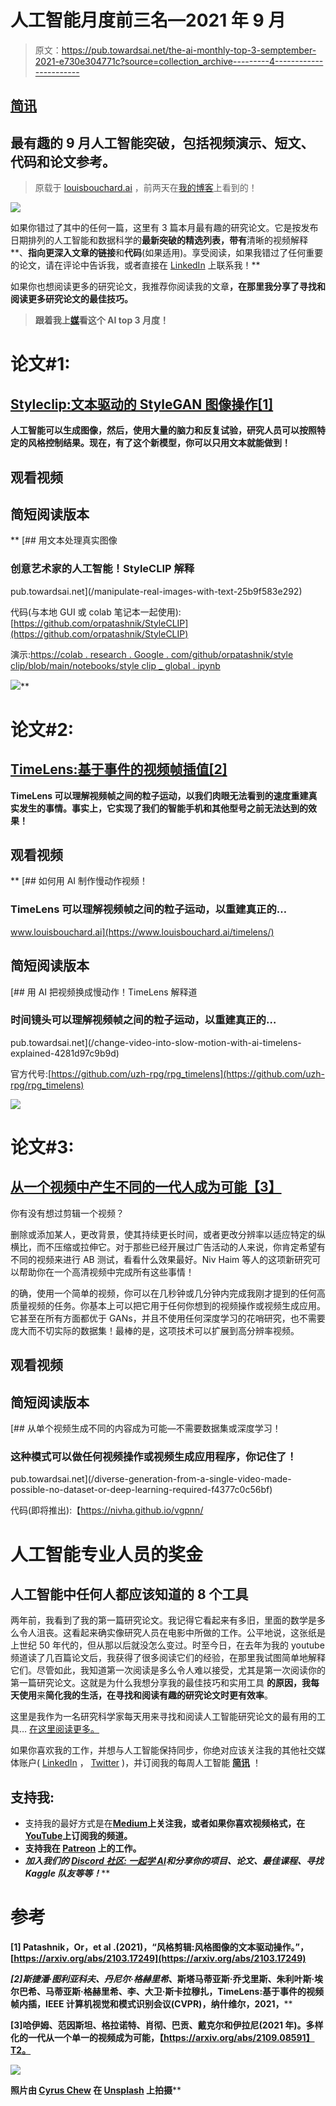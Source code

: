 # 人工智能月度前三名—2021 年 9 月

> 原文：<https://pub.towardsai.net/the-ai-monthly-top-3-semptember-2021-e730e304771c?source=collection_archive---------4----------------------->

## [简讯](https://towardsai.net/p/category/newsletter)

## 最有趣的 9 月人工智能突破，包括视频演示、短文、代码和论文参考。

> 原载于 [louisbouchard.ai](https://www.louisbouchard.ai/ai-monthly-top-3-september-2021/) ，前两天在[我的博客](https://www.louisbouchard.ai/ai-monthly-top-3-september-2021/)上看到的！

![](img/0a24b83dd31ac69e8e4392f0502a2339.png)

如果你错过了其中的任何一篇，这里有 3 篇本月最有趣的研究论文。它是按发布日期排列的人工智能和数据科学的**最新突破的精选列表，带有**清晰的视频解释**、**指向更深入文章的链接**和**代码**(如果适用)。享受阅读，如果我错过了任何重要的论文，请在评论中告诉我，或者直接在 [LinkedIn](https://www.linkedin.com/in/whats-ai/) 上联系我！**

如果你也想阅读更多的研究论文，我推荐你阅读我的文章[](/how-to-read-more-research-papers-7737e3770d7f)**，在那里我分享了寻找和阅读更多研究论文的最佳技巧。**

> **跟着我上[媒](https://whats-ai.medium.com/membership)看这个 AI top 3 月度！**

# **论文#1:**

## **[Styleclip:文本驱动的 StyleGAN 图像操作[1]](https://arxiv.org/abs/2103.17249)**

**人工智能可以生成图像，然后，使用大量的脑力和反复试验，研究人员可以按照特定的风格控制结果。现在，有了这个新模型，你可以只用文本就能做到！**

## **观看视频**

## **简短阅读版本**

**[](/manipulate-real-images-with-text-25b9f583e292) [## 用文本处理真实图像

### 创意艺术家的人工智能！StyleCLIP 解释

pub.towardsai.net](/manipulate-real-images-with-text-25b9f583e292) 

代码(与本地 GUI 或 colab 笔记本一起使用):[https://github.com/orpatashnik/StyleCLIP](https://github.com/orpatashnik/StyleCLIP)

演示:[https://colab . research . Google . com/github/orpatashnik/style clip/blob/main/notebooks/style clip _ global . ipynb](https://colab.research.google.com/github/orpatashnik/StyleCLIP/blob/main/notebooks/StyleCLIP_global.ipynb)

[![](img/44c5c65ec9df7b7d9a6472ab941ad3d1.png)](http://eepurl.com/huGLT5)**

# **论文#2:**

## **[TimeLens:基于事件的视频帧插值[2]](http://rpg.ifi.uzh.ch/docs/CVPR21_Gehrig.pdf)**

**TimeLens 可以理解视频帧之间的粒子运动，以我们肉眼无法看到的速度重建真实发生的事情。事实上，它实现了我们的智能手机和其他型号之前无法达到的效果！**

## **观看视频**

**[](https://www.louisbouchard.ai/timelens/) [## 如何用 AI 制作慢动作视频！

### TimeLens 可以理解视频帧之间的粒子运动，以重建真正的…

www.louisbouchard.ai](https://www.louisbouchard.ai/timelens/) 

## 简短阅读版本

[](/change-video-into-slow-motion-with-ai-timelens-explained-4281d97c9b9d) [## 用 AI 把视频换成慢动作！TimeLens 解释道

### 时间镜头可以理解视频帧之间的粒子运动，以重建真正的…

pub.towardsai.net](/change-video-into-slow-motion-with-ai-timelens-explained-4281d97c9b9d) 

官方代号:[https://github.com/uzh-rpg/rpg_timelens](https://github.com/uzh-rpg/rpg_timelens)

[![](img/5343680522879ba9f9f07a9b1444e6de.png)](https://www.louisbouchard.ai/learnai/)

# 论文#3:

## [从一个视频中产生不同的一代人成为可能【3】](https://arxiv.org/abs/2109.08591)

你有没有想过剪辑一个视频？

删除或添加某人，更改背景，使其持续更长时间，或者更改分辨率以适应特定的纵横比，而不压缩或拉伸它。对于那些已经开展过广告活动的人来说，你肯定希望有不同的视频来进行 AB 测试，看看什么效果最好。Niv Haim 等人的这项新研究可以帮助你在一个高清视频中完成所有这些事情！

的确，使用一个简单的视频，你可以在几秒钟或几分钟内完成我刚才提到的任何高质量视频的任务。你基本上可以把它用于任何你想到的视频操作或视频生成应用。它甚至在所有方面都优于 GANs，并且不使用任何深度学习的花哨研究，也不需要庞大而不切实际的数据集！最棒的是，这项技术可以扩展到高分辨率视频。

## 观看视频

## 简短阅读版本

[](/diverse-generation-from-a-single-video-made-possible-no-dataset-or-deep-learning-required-f4377c0c56bf) [## 从单个视频生成不同的内容成为可能—不需要数据集或深度学习！

### 这种模式可以做任何视频操作或视频生成应用程序，你记住了！

pub.towardsai.net](/diverse-generation-from-a-single-video-made-possible-no-dataset-or-deep-learning-required-f4377c0c56bf) 

代码(即将推出):【https://nivha.github.io/vgpnn/ 

# 人工智能专业人员的奖金

## 人工智能中任何人都应该知道的 8 个工具

两年前，我看到了我的第一篇研究论文。我记得它看起来有多旧，里面的数学是多么令人沮丧。这看起来确实像研究人员在电影中所做的工作。公平地说，这张纸是上世纪 50 年代的，但从那以后就没怎么变过。时至今日，在去年为我的 youtube 频道读了几百篇论文后，我获得了很多阅读它们的经验，在那里我试图简单地解释它们。尽管如此，我知道第一次阅读是多么令人难以接受，尤其是第一次阅读你的第一篇研究论文。这就是为什么我想分享我的最佳技巧和实用工具 **的原因，我每天使用**来**简化我的生活，在寻找和阅读有趣的研究论文时更有效率**。

这里是我作为一名研究科学家每天用来寻找和阅读人工智能研究论文的最有用的工具… [在这里阅读更多。](https://www.louisbouchard.ai/research-papers/)

如果你喜欢我的工作，并想与人工智能保持同步，你绝对应该关注我的其他社交媒体账户( [LinkedIn](https://www.linkedin.com/in/whats-ai/) ， [Twitter](https://twitter.com/Whats_AI) )，并订阅我的每周人工智能 [**简讯**](http://eepurl.com/huGLT5) ！

## 支持我:

*   支持我的最好方式是在[**Medium**](https://whats-ai.medium.com/membership)**上关注我，或者如果你喜欢视频格式，在[**YouTube**](https://www.youtube.com/channel/UCUzGQrN-lyyc0BWTYoJM_Sg)**上订阅我的频道。****
*   ****支持我在 [**Patreon**](https://www.patreon.com/whatsai) **上的工作。******
*   ****加入我们的 [**Discord 社区:** **一起学 AI**](https://discord.gg/learnaitogether)和*分享你的项目、论文、最佳课程、寻找 Kaggle 队友等等！*****

# ****参考****

****[1] Patashnik，Or，et al .(2021)，“风格剪辑:风格图像的文本驱动操作。”，[https://arxiv.org/abs/2103.17249](https://arxiv.org/abs/2103.17249)****

****[2]斯捷潘·图利亚科夫*、丹尼尔·格赫里希*、斯塔马蒂亚斯·乔戈里斯、朱利叶斯·埃尔巴希、马蒂亚斯·格赫里希、李、大卫·斯卡拉穆扎，TimeLens:基于事件的视频帧内插，IEEE 计算机视觉和模式识别会议(CVPR)，纳什维尔，2021，****

****[3]哈伊姆、范因斯坦、格拉诺特、肖彻、巴贡、戴克尔和伊拉尼(2021 年)。多样化的一代从一个单一的视频成为可能，【https://arxiv.org/abs/2109.08591】T2。****

****![](img/c3e5b8ae0fe3bbaef874fa79cc850851.png)****

****照片由 [Cyrus Chew](https://unsplash.com/@cyrus_c?utm_source=medium&utm_medium=referral) 在 [Unsplash](https://unsplash.com?utm_source=medium&utm_medium=referral) 上拍摄******
